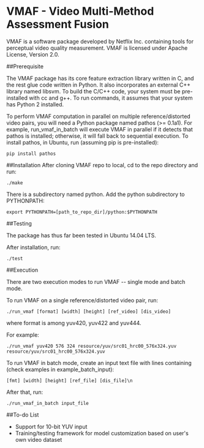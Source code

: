 VMAF - Video Multi-Method Assessment Fusion
===================

VMAF is a software package developed by Netflix Inc. containing tools for perceptual video quality measurement. VMAF is licensed under Apache License, Version 2.0.

##Prerequisite

The VMAF package has its core feature extraction library written in C, and the rest glue code written in Python. It also incorporates an external C++ library named libsvm. To build the C/C++ code, your system must be pre-installed with cc and g++. To run commands, it assumes that your system has Python 2 installed.

To perform VMAF computation in parallel on multiple reference/distorted video pairs, you will need a Python package named pathos (>= 0.1a1). For example, run_vmaf_in_batch will execute VMAF in parallel if it detects that pathos is installed; otherwise, it will fall back to sequential execution. To install pathos, in Ubuntu, run (assuming pip is pre-installed):

`pip install pathos`

##Installation
After cloning VMAF repo to local, cd to the repo directory and run:

`./make`

There is a subdirectory named python. Add the python subdirectory to PYTHONPATH:

`export PYTHONPATH=[path_to_repo_dir]/python:$PYTHONPATH`

##Testing

The package has thus far been tested in Ubuntu 14.04 LTS.

After installation, run:

`./test`

##Execution

There are two execution modes to run VMAF -- single mode and batch mode.

To run VMAF on a single reference/distorted video pair, run:

`./run_vmaf [format] [width] [height] [ref_video] [dis_video]`

where format is among yuv420, yuv422 and yuv444.

For example:

`./run_vmaf yuv420 576 324 resource/yuv/src01_hrc00_576x324.yuv resource/yuv/src01_hrc00_576x324.yuv`

To run VMAF in batch mode, create an input text file with lines containing (check examples in example_batch_input):

`[fmt] [width] [height] [ref_file] [dis_file]\n`

After that, run:

`./run_vmaf_in_batch input_file`

##To-do List

- Support for 10-bit YUV input
- Training/testing framework for model customization based on user's own video dataset